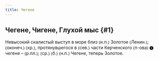 ```yaml
---
title: Чегене
---
```

## Чегене, Чигене, Глухой мыс {#1}

Невысокий скалистый выступ в море близ ⦅н.п.⦆ Золотое ⦅Ленин.⦆; ⦅оконеч.⦆ ⦅хр.⦆, протянувшегося в ⦅сев.⦆ части Керченского ⦅п-ова⦆ ❶ чегене – ⦅р.пл.⦆; ⦅ср.⦆ ⦅б.⦆ ⦅н.п.⦆ Чегене, теперь Золотое.
